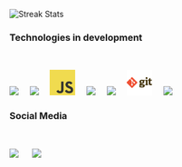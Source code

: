 ![Streak Stats](https://github-readme-streak-stats-salesp07.vercel.app/?user=joaobotoni&count_private=true&theme=react&border_radius=10&bg_color=000000&ring=ffffff&fire=ffffff&currStreakLabel=ffffff&sideNums=ffffff&dates=ffffff&hide_border=true&width=200)


### Technologies in development
<br>

<img src="https://cdn.jsdelivr.net/gh/devicons/devicon@latest/icons/html5/html5-original.svg" height="45px"/>&nbsp;&nbsp;&nbsp;&nbsp;
<img src="https://cdn.jsdelivr.net/gh/devicons/devicon@latest/icons/css3/css3-original.svg" height="45px"/>&nbsp;&nbsp;&nbsp;&nbsp;
<img alt="JS" title="JavaScript" width="45px" src="https://raw.githubusercontent.com/github/explore/master/topics/javascript/javascript.png"/>&nbsp;&nbsp;&nbsp;&nbsp;
<img src="https://cdn.jsdelivr.net/gh/devicons/devicon@latest/icons/java/java-original.svg" height="50px"/>&nbsp;&nbsp;&nbsp;&nbsp;
<img src="https://cdn.jsdelivr.net/gh/devicons/devicon@latest/icons/php/php-original.svg" height="50px"/>&nbsp;&nbsp;&nbsp;&nbsp;
<img title="git" alt="git" width="45px" src="https://raw.githubusercontent.com/github/explore/master/topics/git/git.png"/>&nbsp;&nbsp;&nbsp;&nbsp;
<img src="https://cdn.jsdelivr.net/gh/devicons/devicon@latest/icons/postgresql/postgresql-original.svg" height="50px"/>

### Social Media
<br>

<a href="https://www.linkedin.com/in/joaobotoni/"><img src="https://cdn2.iconfinder.com/data/icons/social-media-2285/512/1_Linkedin_unofficial_colored_svg-128.png" width="40"></a> &nbsp;&nbsp;&nbsp;&nbsp;
<a href="https://www.instagram.com/joaobotoni/"><img src="https://cdn2.iconfinder.com/data/icons/social-icons-33/128/Instagram-128.png" width="40"></a>

